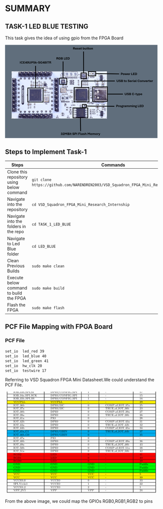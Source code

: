 # **SUMMARY**
## TASK-1 LED BLUE TESTING

This task gives the idea of using gpio from the FPGA Board

![image](https://github.com/NARENDREN2003/VSD_Squadron_FPGA_Mini_Research_Internship/blob/5887bcd90075abacac00760fd1bd77572cdda0c0/TASK_1_LED_BLUE/VSD%20FM%20Board.png)
## Steps to Implement Task-1
| Steps| Commands|
|------|---------|
|Clone this repository using below command| ``` git clone https://github.com/NARENDREN2003/VSD_Squadron_FPGA_Mini_Research_Internship ```|
|Navigate into the repository|```cd VSD_Squadron_FPGA_Mini_Research_Internship```|
|Navigate into the folders in the repo|```cd TASK_1_LED_BLUE```|
|Navigate to Led Blue folder|```cd LED_BLUE```| 
|Clean Previous Builds|```sudo make clean```|
|Execute below command to build the FPGA|```sudo make build```|
|Flash the FPGA|```sudo make flash```|
## PCF File Mapping with FPGA Board
### PCF File
    set_io  led_red	39
    set_io  led_blue 40
    set_io  led_green 41
    set_io  hw_clk 20
    set_io  testwire 17
Referring to VSD Squadron FPGA Mini Datasheet.We could understand the PCF File.

![image](https://github.com/NARENDREN2003/VSD_Squadron_FPGA_Mini_Research_Internship/blob/65e9f3a8f7bdcb2300f18f862c69f45673dbdd50/TASK_1_LED_BLUE/GPIO_assignment_Screenshot%20.png)

From the above image, we could map the GPIOs RGB0,RGB1,RGB2 to pins 



